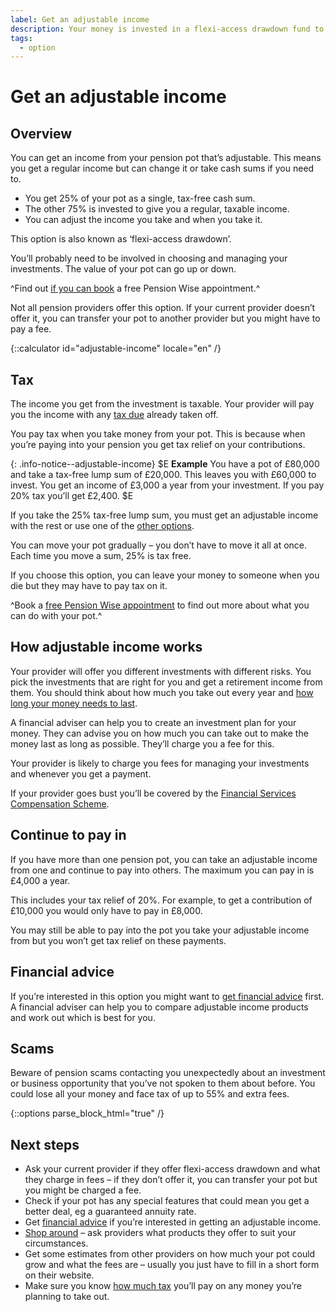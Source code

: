```yaml
---
label: Get an adjustable income
description: Your money is invested in a flexi-access drawdown fund to give you a regular income with the option to take cash when you need to.
tags:
  - option
---
```


# Get an adjustable income

## Overview

You can get an income from your pension pot that’s adjustable. This means you get a regular income but can change it  or take cash sums if you need to.

- You get 25% of your pot as a single, tax-free cash sum.
- The other 75% is invested to give you a regular, taxable income.
- You can adjust the income you take and when you take it.

This option is also known as ‘flexi-access drawdown’.

You’ll probably need to be involved in choosing and managing your investments. The value of your pot can go up or down.

^Find out [if you can book](/en/pension-type-tool) a free Pension Wise appointment.^

Not all pension providers offer this option. If your current provider doesn’t offer it, you can transfer your pot to another provider but you might have to pay a fee.

{::calculator id="adjustable-income" locale="en" /}

## Tax

The income you get from the investment is taxable. Your provider will pay you the income with any [tax due](/en/tax) already taken off.

You pay tax when you take money from your pot. This is because when you’re paying into your pension you get tax relief on your contributions.

{: .info-notice--adjustable-income}
$E
**Example**
You have a pot of £80,000 and take a tax-free lump sum of £20,000. This leaves you with £60,000 to invest. You get an income of £3,000 a year from your investment. If you pay 20% tax you’ll get £2,400.
$E

If you take the 25% tax-free lump sum, you must get an adjustable income with the rest or use one of the [other options](/en/pension-pot-options).

You can move your pot gradually – you don’t have to move it all at once. Each time you move a sum, 25% is tax free.

If you choose this option, you can leave your money to someone when you die but they may have to pay tax on it.

^Book a [free Pension Wise appointment](/en/appointments?icn=book-appointment&amp;ici=bottom-adjustable-income) to find out more about what you can do with your pot.^

## How adjustable income works

Your provider will offer you different investments with different risks. You pick the investments that are right for you and get a retirement income from them. You should think about how much you take out every year and [how long your money needs to last](/en/making-money-last).

A financial adviser can help you to create an investment plan for your money. They can advise you on how much you can take out to make the money last as long as possible. They’ll charge you a fee for this.

Your provider is likely to charge you fees for managing your investments and whenever you get a payment.

If your provider goes bust you’ll be covered by the [Financial Services Compensation Scheme](/en/protection).

## Continue to pay in

If you have more than one pension pot, you can take an adjustable income from one and continue to pay into others. The maximum you can pay in is £4,000 a year.

This includes your tax relief of 20%. For example, to get a contribution of £10,000 you would only have to pay in £8,000.

You may still be able to pay into the pot you take your adjustable income from but you won’t get tax relief on these payments.

## Financial advice

If you’re interested in this option you might want to [get financial advice](/en/financial-advice) first. A financial adviser
can help you to compare adjustable income products and work out which is best for you.

## Scams

Beware of pension scams contacting you unexpectedly about an investment or business opportunity that you’ve not spoken to them about before. You could lose all your money and face tax of up to 55% and extra fees.

{::options parse_block_html="true" /}
<div class="next-steps next-steps--adjustable-income">

## Next steps

- Ask your current provider if they offer flexi-access drawdown and what they charge in fees – if they don’t offer it, you can transfer your pot but you might be charged a fee.
- Check if your pot has any special features that could mean you get a better deal, eg a guaranteed annuity rate.
- Get [financial advice](/en/financial-advice) if you’re interested in getting an adjustable income.
- [Shop around](/en/shop-around) – ask providers what products they offer to suit your circumstances.
- Get some estimates from other providers on how much your pot could grow and what the fees are – usually you just have to fill in a short form on their website.
- Make sure you know [how much tax](/en/tax) you’ll pay on any money you’re planning to take out.

</div>
